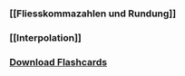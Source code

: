 ### [[Fliesskommazahlen und Rundung]]
### [[Interpolation]]
### <a href ="./NumProg.apkg" download>Download Flashcards</a>